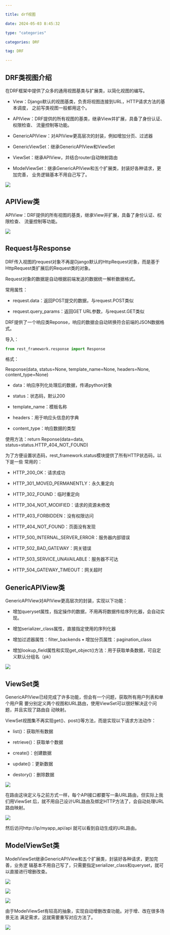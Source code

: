```yaml
---

title: drf视图

date: 2024-05-03 8:45:32

type: "categories"

categories: DRF

tag: DRF

---
```


## DRF类视图介绍 



在DRF框架中提供了众多的通用视图基类与扩展类，以简化视图的编写。 

- View：Django默认的视图基类，负责将视图连接到URL，HTTP请求方法的基本调度， 之前写类视图一般都用这个。 

- APIView：DRF提供的所有视图的基类，继承View并扩展，具备了身份认证、权限检查、 流量控制等功能。 

- GenericAPIView：对APIView更高层次的封装，例如增加分页、过滤器 

- GenericViewSet：继承GenericAPIView和ViewSet 

- ViewSet：继承APIView，并结合router自动映射路由 

- ModelViewSet：继承GenericAPIView和五个扩展类，封装好各种请求，更加完善， 业务逻辑基本不用自己写了。

![](/images/34C10B8A3DFE4A8C9A958F6615B2C640clipboard.png)



## APIView类



APIView：DRF提供的所有视图的基类，继承View并扩展，具备了身份认证、权限检查、 流量控制等功能。



![](/images/C52BF9D1342C452DAEA6B56BA775788Eclipboard.png)



## Request与Response 



DRF传入视图的request对象不再是Django默认的HttpRequest对象，而是基于 HttpRequest类扩展后的Request类的对象。

Request对象的数据是自动根据前端发送的数据统一解析数据格式。 



常用属性： 

- request.data：返回POST提交的数据，与request.POST类似 

- request.query_params：返回GET URL参数，与request.GET类似



DRF提供了一个响应类Reponse，响应的数据会自动转换符合前端的JSON数据格式。 



导入： 

```python
from rest_framework.response import Response 
```



格式： 

Response(data, status=None, template_name=None, headers=None, content_type=None) 

- data：响应序列化处理后的数据，传递python对象 

- status：状态码，默认200 

- template_name：模板名称 

- headers：用于响应头信息的字典 

- content_type：响应数据的类型



使用方法：return Reponse(data=data, status=status.HTTP_404_NOT_FOUND) 



为了方便设置状态码，rest_framework.status模块提供了所有HTTP状态码，以下是一些 常用的： 

- HTTP_200_OK：请求成功 

- HTTP_301_MOVED_PERMANENTLY：永久重定向 

- HTTP_302_FOUND：临时重定向 

- HTTP_304_NOT_MODIFIED：请求的资源未修改 

- HTTP_403_FORBIDDEN：没有权限访问 

- HTTP_404_NOT_FOUND：页面没有发现 

- HTTP_500_INTERNAL_SERVER_ERROR：服务器内部错误 

- HTTP_502_BAD_GATEWAY：网关错误 

- HTTP_503_SERVICE_UNAVAILABLE：服务器不可达 

- HTTP_504_GATEWAY_TIMEOUT：网关超时



## GenericAPIView类 



GenericAPIView对APIView更高层次的封装，实现以下功能： 

- 增加queryset属性，指定操作的数据，不用再将数据传给序列化器，会自动实现。 

- 增加serializer_class属性，直接指定使用的序列化器 

- 增加过滤器属性：filter_backends • 增加分页属性：pagination_class 

- 增加lookup_field属性和实现get_object()方法：用于获取单条数据，可自定义默认分组名（pk）

![](/images/3A7F0CEDB3C446F29F3636DAAD8E1FC0clipboard.png)



## ViewSet类 



GenericAPIView已经完成了许多功能，但会有一个问题，获取所有用户列表和单个用户需 要分别定义两个视图和URL路由，使用ViewSet可以很好解决这个问题，并且实现了路由自 动映射。 



ViewSet视图集不再实现get()、post()等方法，而是实现以下请求方法动作： 

- list()：获取所有数据 

- retrieve()：获取单个数据 

- create()：创建数据 

- update()：更新数据 

- destory()：删除数据

![](/images/983F8AE5F10948CB8F04556E3086C446clipboard.png)

在路由这块定义与之前方式一样，每个API接口都要写一条URL路由，但实际上我们用ViewSet 后，就不用自己设计URL路由及绑定HTTP方法了，会自动处理URL路由映射。

![](/images/580A7657BC5A4898A051ADF9692338C7clipboard.png)

然后访问http://ip/myapp_api/api 就可以看到自动生成的URL路由。



## ModelViewSet类



ModelViewSet继承GenericAPIView和五个扩展类，封装好各种请求，更加完善，业务逻 辑基本不用自己写了，只需要指定serializer_class和queryset，就可以直接进行增删改查。

![](/images/A7378950AB0B4F5BB2D9E0FA42C971E9clipboard.png)



![](/images/4C50BB8CF4AC460FA9F378B085265890clipboard.png)



![](/images/1AE610A389994E188A4943764671F8FBclipboard.png)



由于ModelViewSet有较高的抽象，实现自动增删改查功能。对于增、改在很多场景无法 满足需求，这就需要重写对应方法了。

![](/images/2D5D75FC1F9746129AE39594AE97CF5Fclipboard.png)



















